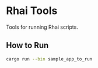 Rhai Tools
==========

Tools for running Rhai scripts.


How to Run
----------

```bash
cargo run --bin sample_app_to_run
```
